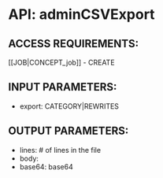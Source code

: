 # API: adminCSVExport


## ACCESS REQUIREMENTS: ##
[[JOB|CONCEPT_job]] - CREATE


## INPUT PARAMETERS: ##
  * export: CATEGORY|REWRITES

## OUTPUT PARAMETERS: ##
  * lines: # of lines in the file
  * body: 
  * base64: base64
